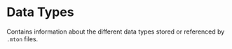 # Data Types
Contains information about the different data types stored or referenced by `.mton` files.